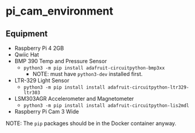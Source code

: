 # pi_cam_environment

## Equipment
+ Raspberry Pi 4 2GB
+ Qwiic Hat
+ BMP 390 Temp and Pressure Sensor
    + `python3 -m pip install adafruit-circuitpython-bmp3xx`
        + NOTE: must have `python3-dev` installed first.
+ LTR-329 Light Sensor
    + `python3 -m pip install install adafruit-circuitpython-ltr329-ltr303`
+ LSM303AGR Accelerometer and Magnetometer
    + `python3 -m pip install install adafruit-circuitpython-lis2mdl`
+ Raspberry Pi Cam 3 Wide

NOTE: The `pip` packages should be in the Docker container anyway.